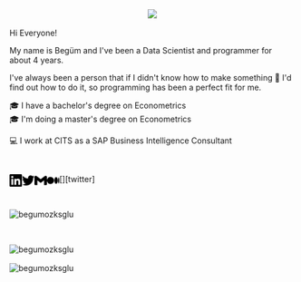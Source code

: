 <div id="header" align="center">
  <img src="https://media.giphy.com/media/bn7hlyp0Cmcg0/giphy.gif" width="400"/>
  
</div>

Hi Everyone! <br>

My name is Begüm and I've been a Data Scientist and programmer for about 4 years.


I've always been a person that if I didn't know how to make something      🔎      I'd find out how to do it, so programming has been a perfect fit for me.


🎓      I have a bachelor's degree on Econometrics <br>
🎓      I'm doing a master's degree on Econometrics

💻      I work at CITS as a SAP Business Intelligence Consultant

<br>

[<img align="left" alt="begumozkisaoglu | LinkedIn" width="22px" src="./linkedin.svg" />][linkedin]
[<img align="left" alt="begumozkisaoglu | Twitter" width="22px" src="./twitter.svg" />][twitter]
[<img align="left" alt="begumozkisaoglu | Gmail" width="22px" src="./gmail.svg" />][gmail]
[<img align="left" alt="begumozkisaoglu | Medium" width="22px" src="./medium.svg" />][medium]




[linkedin]: https://www.linkedin.com/in/beg%C3%BCm%C3%B6zkisao%C4%9Flu-962311182/
[gmail]: mailto:begumozkisaoglu@gmail.com
[medium]: https://medium.com/@begumozkisaoglu

<br> 


<p align="left"> <img src="https://komarev.com/ghpvc/?username=begumozksglu&label=Profile%20views&color= 0e75b6&style=flat" alt="begumozksglu" /> </p>


</p>

<br>

<p><img align="left" src="https://github-readme-stats.vercel.app/api/top-langs?username=begumozksglu&show_icons=true&locale=en&layout=compact" alt="begumozksglu" /> </p> 
<br>
<p> <img align="center" src="https://github-readme-stats.vercel.app/api?username=begumozksglu&show_icons=true&locale=en" alt="begumozksglu" /> </p>



